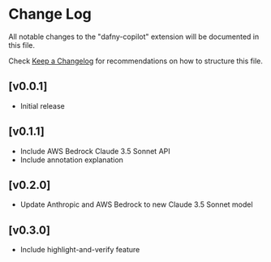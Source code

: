 # Change Log

All notable changes to the "dafny-copilot" extension will be documented in this file.

Check [Keep a Changelog](http://keepachangelog.com/) for recommendations on how to structure this file.

## [v0.0.1]

- Initial release

## [v0.1.1]

- Include AWS Bedrock Claude 3.5 Sonnet API
- Include annotation explanation

## [v0.2.0]
- Update Anthropic and AWS Bedrock to new Claude 3.5 Sonnet model

## [v0.3.0]
- Include highlight-and-verify feature
